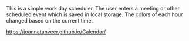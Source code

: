 This is a simple work day scheduler. The user enters a meeting or other scheduled event which is saved in local storage. The colors of each hour changed based on the current time. 

https://joannatanveer.github.io/Calendar/

